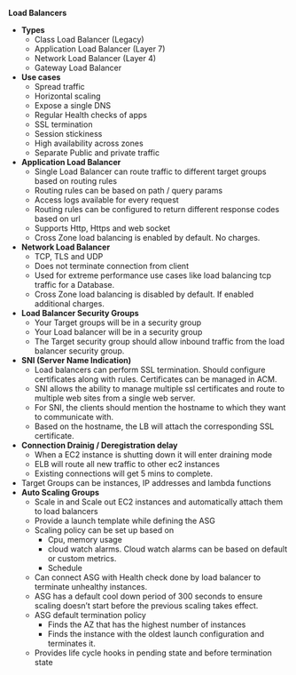 **Load Balancers**
* **Types**
    * Class Load Balancer (Legacy)
    * Application Load Balancer (Layer 7)
    * Network Load Balancer (Layer 4)
    * Gateway Load Balancer
* **Use cases**
    * Spread traffic 
    * Horizontal scaling
    * Expose a single DNS
    * Regular Health checks of apps
    * SSL termination
    * Session stickiness
    * High availability across zones
    * Separate Public and private traffic
* **Application Load Balancer**
    * Single Load Balancer can route traffic to different target groups based on routing rules
    * Routing rules can be based on path / query params
    * Access logs available for every request
    * Routing rules can be configured to return different response codes based on url
    * Supports Http, Https and web socket
    * Cross Zone load balancing is enabled by default. No charges.
* **Network Load Balancer**
    * TCP, TLS and UDP
    * Does not terminate connection from client
    * Used for extreme performance use cases like load balancing tcp traffic for a Database.
    * Cross Zone load balancing is disabled by default. If enabled additional charges.
* **Load Balancer Security Groups**
    * Your Target groups will be in a security group
    * Your Load balancer will be in a security group
    * The Target security group should allow inbound traffic from the load balancer security group.
* **SNI (Server Name Indication)**
    * Load balancers can perform SSL termination. Should configure certificates along with rules. Certificates can be managed in ACM.
    * SNI allows the ability to manage multiple ssl certificates and route to multiple web sites from a single web server.
    * For SNI, the clients should mention the hostname to which they want to communicate with.
    * Based on the hostname, the LB will attach the corresponding SSL certificate.
* **Connection Drainig / Deregistration delay**
    * When a EC2 instance is shutting down it will enter draining mode
    * ELB will route all new traffic to other ec2 instances
    * Existing connections will get 5 mins to complete.
* Target Groups can be instances, IP addresses and lambda functions
* **Auto Scaling Groups**
    * Scale in and Scale out EC2 instances and automatically attach them to load balancers
    * Provide a launch template while defining the ASG
    * Scaling policy can be set up based on 
        * Cpu, memory usage
        * cloud watch alarms. Cloud watch alarms can be based on default or custom metrics.
        * Schedule
    * Can connect ASG with Health check done by load balancer to terminate unhealthy instances.
    * ASG has a default cool down period of 300 seconds to ensure scaling doesn’t start before the previous scaling takes effect.
    * ASG default termination policy
        * Finds the AZ that has the highest number of instances
        * Finds the instance with the oldest launch configuration and terminates it.
    * Provides life cycle hooks in pending state and before termination state
